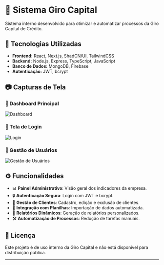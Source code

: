 # 🚀 Sistema Giro Capital

Sistema interno desenvolvido para otimizar e automatizar processos da Giro Capital de Crédito.

## 📌 Tecnologias Utilizadas

- **Frontend:** React, Next.js, ShadCN/UI, TailwindCSS
- **Backend:** Node.js, Express, TypeScript, JavaScript
- **Banco de Dados:** MongoDB, Firebase
- **Autenticação:** JWT, bcrypt

## 📷 Capturas de Tela

### 📌 Dashboard Principal
![Dashboard](/img/dashboard.png)

### 📌 Tela de Login
![Login](/img/tela_login.png)

### 📌 Gestão de Usuários
![Gestão de Usuários](/img/desempenho.png)

## ⚙️ Funcionalidades

- 📊 **Painel Administrativo**: Visão geral dos indicadores da empresa.
- 🔒 **Autenticação Segura**: Login com JWT e bcrypt.
- 📂 **Gestão de Clientes**: Cadastro, edição e exclusão de clientes.
- 🔄 **Integração com Planilhas**: Importação de dados automatizada.
- 📑 **Relatórios Dinâmicos**: Geração de relatórios personalizados.
- 🛠 **Automatização de Processos**: Redução de tarefas manuais.


## 📜 Licença

Este projeto é de uso interno da Giro Capital e não está disponível para distribuição pública.

---
